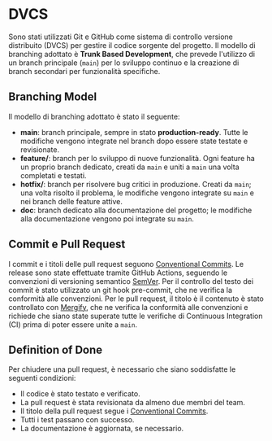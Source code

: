 # DVCS

Sono stati utilizzati Git e GitHub come sistema di controllo versione distribuito (DVCS) per gestire il codice sorgente
del progetto. Il modello di branching adottato è **Trunk Based Development**, che prevede l'utilizzo di un branch
principale (`main`) per lo sviluppo continuo e la creazione di branch secondari per funzionalità specifiche.

## Branching Model

Il modello di branching adottato è stato il seguente:

- **main**: branch principale, sempre in stato **production-ready**. Tutte le modifiche vengono integrate nel branch
  dopo essere state testate e revisionate.
- **feature/**: branch per lo sviluppo di nuove funzionalità. Ogni feature ha un proprio branch dedicato, creati da
  `main`
  e uniti a `main` una volta completati e testati.
- **hotfix/**: branch per risolvere bug critici in produzione. Creati da `main`; una volta risolto il problema, le
  modifiche vengono integrate su `main` e nei branch delle feature attive.
- **doc**: branch dedicato alla documentazione del progetto; le modifiche alla documentazione vengono poi integrate su
  `main`.

## Commit e Pull Request

I commit e i titoli delle pull request seguono [Conventional Commits](https://www.conventionalcommits.org/en/v1.0.0/).
Le release sono state effettuate tramite GitHub Actions, seguendo le convenzioni di versioning
semantico [SemVer](https://semver.org/).
Per il controllo del testo dei commit è stato utilizzato un git hook pre-commit, che ne verifica la conformità alle
convenzioni.
Per le pull request, il titolo è il contenuto è stato controllato con [Mergify](https://mergify.com/), che ne verifica
la conformità alle convenzioni
e richiede che siano state superate tutte le verifiche di Continuous Integration (CI) prima di poter essere unite a
`main`.

## Definition of Done

Per chiudere una pull request, è necessario che siano soddisfatte le seguenti condizioni:

- Il codice è stato testato e verificato.
- La pull request è stata revisionata da almeno due membri del team.
- Il titolo della pull request segue i [Conventional Commits](https://www.conventionalcommits.org/en/v1.0.0/).
- Tutti i test passano con successo.
- La documentazione è aggiornata, se necessario.
